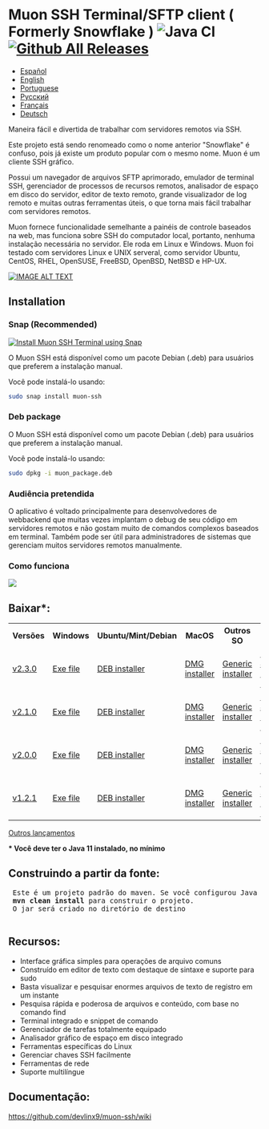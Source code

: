 # Muon SSH Terminal/SFTP client ( Formerly Snowflake ) ![Java CI](https://github.com/subhra74/snowflake/workflows/Java%20CI/badge.svg?branch=master) [![Github All Releases](https://img.shields.io/github/downloads/subhra74/snowflake/total.svg)]()

- <a href="https://github.com/devlinx9/muon-ssh/blob/master/README_es.md">Español</a>
- <a href="https://github.com/devlinx9/muon-ssh/blob/master/README.md">English</a>
- <a href="https://github.com/devlinx9/muon-ssh/blob/master/README_pt.md">Portuguese</a>
- <a href="https://github.com/devlinx9/muon-ssh/blob/master/README_ru.md">Pусский</a>
- <a href="https://github.com/devlinx9/muon-ssh/blob/master/README_fr.md">Français</a>
- <a href="https://github.com/devlinx9/muon-ssh/blob/master/README_de.md">Deutsch</a>

Maneira fácil e divertida de trabalhar com servidores remotos via SSH. 

Este projeto está sendo renomeado como o nome anterior "Snowflake" é confuso, pois já existe um produto popular com o mesmo nome. Muon é um cliente SSH gráfico. 

Possui um navegador de arquivos SFTP aprimorado, emulador de terminal SSH, gerenciador de processos de recursos remotos, analisador de espaço em disco do servidor, editor de texto remoto, grande visualizador de log remoto e muitas outras ferramentas úteis, o que torna mais fácil trabalhar com servidores remotos. 

Muon fornece funcionalidade semelhante a painéis de controle baseados na web, mas funciona sobre SSH do computador local, portanto, nenhuma instalação necessária no servidor. Ele roda em Linux e Windows. Muon foi testado com servidores Linux e UNIX serveral, como servidor Ubuntu, CentOS, RHEL, OpenSUSE, FreeBSD, OpenBSD, NetBSD e HP-UX.

[![IMAGE ALT TEXT](https://raw.githubusercontent.com/subhra74/snowflake-screenshots/master/Capture32.PNG)](https://youtu.be/G2qHZ2NodeM "View on YouTube")

## Installation

### Snap (Recommended)

[![Install Muon SSH Terminal using Snap](https://snapcraft.io/muon-ssh/badge.svg)](https://snapcraft.io/muon-ssh)

O Muon SSH está disponível como um pacote Debian (.deb) para usuários que preferem a instalação manual.

Você pode instalá-lo usando:

```sh
sudo snap install muon-ssh
```

### Deb package
O Muon SSH está disponível como um pacote Debian (.deb) para usuários que preferem a instalação manual.

Você pode instalá-lo usando:

```sh
sudo dpkg -i muon_package.deb
```

<h3>Audiência pretendida</h3>
<p>O aplicativo é voltado principalmente para desenvolvedores de webbackend que muitas vezes implantam o debug de seu código em servidores remotos e não gostam muito de comandos complexos baseados em terminal. Também pode ser útil para administradores de sistemas que gerenciam muitos servidores remotos manualmente.
</p>

<h3>Como funciona</h3>
<div>
  <img src="https://github.com/subhra74/snowflake-screenshots/raw/master/arch-overview2.png">
</div>

<h2>Baixar*:</h2>

<table>
  <tr>
    <th>Versões</th>
    <th>Windows</th>
    <th>Ubuntu/Mint/Debian</th>
    <th>MacOS</th>
    <th>Outros SO</th>
    <th>Portátil</th>
  </tr>
<tr>
    <td>
      <a href="https://github.com/devlinx9/muon-ssh/releases/download/v2.3.0/muonssh_2.3.0.deb">v2.3.0</a>
    </td>
    <td>
      <a href="https://github.com/devlinx9/muon-ssh/releases/download/v2.3.0/muonssh_2.3.0.exe">Exe file</a>
    </td>
    <td>
      <a href="https://github.com/devlinx9/muon-ssh/releases/download/v2.3.0/muonssh_2.3.0.deb">DEB installer</a>
    </td>
    <td>
      <a href="https://github.com/devlinx9/muon-ssh/releases/download/v2.3.0/muonssh_2.3.0.dmg">DMG installer</a>
    </td>
    <td>
      <a href="https://github.com/devlinx9/muon-ssh/releases/download/v2.3.0/muonssh_2.3.0.jar">Generic installer</a>
    </td>
    <td>
      <a href="https://github.com/devlinx9/muon-ssh/releases/download/v2.3.0/muonssh_2.3.0.jar">Portable JAR (Java 11)</a>
    </td>
  </tr>
  <tr>
    <td>
      <a href="https://github.com/devlinx9/muon-ssh/releases/download/v2.1.0/muonssh_2.1.0.deb">v2.1.0</a>
    </td>
    <td>
      <a href="https://github.com/devlinx9/muon-ssh/releases/download/v2.1.0/muonssh_2.1.0.exe">Exe file</a>
    </td>
    <td>
      <a href="https://github.com/devlinx9/muon-ssh/releases/download/v2.1.0/muonssh_2.1.0.deb">DEB installer</a>
    </td>
    <td>
      <a href="https://github.com/devlinx9/muon-ssh/releases/download/v2.1.0/muonssh_2.1.0.dmg">DMG installer</a>
    </td>
    <td>
      <a href="https://github.com/devlinx9/muon-ssh/releases/download/v2.1.0/muonssh_2.1.0.jar">Generic installer</a>
    </td>
    <td>
      <a href="https://github.com/devlinx9/muon-ssh/releases/download/v2.1.0/muonssh_2.1.0.jar">Portable JAR (Java 11)</a>
    </td>
  </tr>
  <tr>
    <td>
      <a href="https://github.com/devlinx9/muon-ssh/releases/download/v2.0.0/muonssh_2.0.0.deb">v2.0.0</a>
    </td>
    <td>
      <a href="https://github.com/devlinx9/muon-ssh/releases/download/v2.0.0/muonssh_2.0.0.exe">Exe file</a>
    </td>
    <td>
      <a href="https://github.com/devlinx9/muon-ssh/releases/download/v2.0.0/muonssh_2.0.0.deb">DEB installer</a>
    </td>
    <td>
      <a href="https://github.com/devlinx9/muon-ssh/releases/download/v2.0.0/muonssh_2.0.0.dmg">DMG installer</a>
    </td>
    <td>
      <a href="https://github.com/devlinx9/muon-ssh/releases/download/v2.0.0/muonssh_2.0.0.jar">Generic installer</a>
    </td>
    <td>
      <a href="https://github.com/devlinx9/muon-ssh/releases/download/v2.0.0/muonssh_2.0.0.jar">Portable JAR (Java 11)</a>
    </td>
  </tr>
  <tr>
    <td>
      <a href="https://github.com/devlinx9/muon-ssh/releases/download/v1.2.1/muon_1.2.1.deb">v1.2.1</a>
    </td>
    <td>
      <a href="https://github.com/devlinx9/muon-ssh/releases/download/v1.2.1/muon_1.2.1.exe">Exe file</a>
    </td>
    <td>
      <a href="https://github.com/devlinx9/muon-ssh/releases/download/v1.2.1/muon_1.2.1.deb">DEB installer</a>
    </td>
    <td>
      <a href="https://github.com/devlinx9/muon-ssh/releases/download/v1.2.1/muon_1.2.1.dmg">DMG installer</a>
    </td>
    <td>
      <a href="https://github.com/devlinx9/muon-ssh/releases/download/v1.2.1/muon_1.2.1.jar">Generic installer</a>
    </td>   
    <td>
      <a href="https://github.com/devlinx9/muon-ssh/releases/download/v1.2.1/muon_1.2.1.jar">Portable JAR (Java 11)</a>
    </td>
  </tr>
</table>


<p>
<a href="https://github.com/devlinx9/muon-ssh/releases">Outros lançamentos</a>
</p>

<p>
<b>* Você deve ter o Java 11 instalado, no mínimo</b>
</p>



<h2>Construindo a partir da fonte:</h2>
<pre> Este é um projeto padrão do maven. Se você configurou Java e Maven, use: 
 <b>mvn clean install</b> para construir o projeto. 
 O jar será criado no diretório de destino
 </pre>

<h2>Recursos:</h2>

<ul>
  <li>Interface gráfica simples para operações de arquivo comuns</li>
  <li>Construído em editor de texto com destaque de sintaxe e suporte para sudo</li>
  <li>Basta visualizar e pesquisar enormes arquivos de texto de registro em um instante</li>
  <li>Pesquisa rápida e poderosa de arquivos e conteúdo, com base no comando find</li>
  <li>Terminal integrado e snippet de comando</li>
  <li>Gerenciador de tarefas totalmente equipado</li>
  <li>Analisador gráfico de espaço em disco integrado</li>
  <li>Ferramentas específicas do Linux</li>
  <li>Gerenciar chaves SSH facilmente</li>
  <li>Ferramentas de rede</li>
  <li>Suporte multilíngue</li>
</ul>



<h2>Documentação:</h2>

<p>
  <a href="https://github.com/devlinx9/muon-ssh/wiki">
    https://github.com/devlinx9/muon-ssh/wiki
  </a>
</p>
